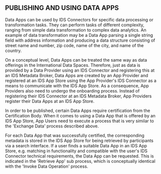 ## PUBLISHING AND USING DATA APPS
Data Apps can be used by IDS Connectors for specific data processing or transformation tasks. They can perform tasks of different complexity, ranging from simple data transformation to complex data analytics. An example of data transformation may be a Data App parsing a single string field with address information and producing a data structure consisting of street name and number, zip code, name of the city, and name of the country.

On a conceptual level, Data Apps can be treated the same way as data offerings in the International Data Spaces. Therefore, just as data is provided by a Data Provider using an IDS Connector and registering this at an IDS Metadata Broker, Data Apps are created by an App Provider and registered at an IDS App Store using the App Provider's IDS Connector as a means to communicate with the IDS App Store. As a consequence, App Providers also need to undergo the onboarding process. Instead of registering their IDS Connector at an IDS Metadata Broker, App Providers register their Data Apps at an IDS App Store.

In order to be published, certain Data Apps require certification from the Certification Body. When it comes to using a Data App that is offered by an IDS App Store, App Users need to execute a process that is very similar to the 'Exchange Data' process described above.

For each Data App that was successfully certified, the corresponding metadata is stored in the IDS App Store for being retrieved by participants via a search interface. If a user finds a suitable Data App in an IDS App Store, e.g. matching in functionality and compatible with the user's IDS Connector technical requirements, the Data App can be requested. This is indicated in the 'Retrieve App' sub process, which is conceptually identical with the 'Invoke Data Operation' process.
